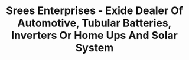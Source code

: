 ---
title: "Srees Enterprises - Exide Dealer Of Automotive, Tubular Batteries, Inverters Or Home Ups And Solar System"
url: /ernakulam/srees-enterprises-exide-dealer-of-automotive-tubular-batteries-inverters-or-home-ups-and-solar-system/
shop: Elektrisch
---